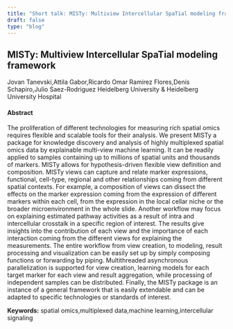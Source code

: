 ```yaml
---
title: "Short talk: MISTy: Multiview Intercellular SpaTial modeling framework"
draft: false
type: "blog"
---
```


## MISTy: Multiview Intercellular SpaTial modeling framework
Jovan Tanevski,Attila Gabor,Ricardo Omar Ramirez Flores,Denis Schapiro,Julio Saez-Rodriguez
Heidelberg University & Heidelberg University Hospital
#### Abstract

The proliferation of different technologies for measuring rich spatial omics requires flexible and scalable tools for their analysis. We present MISTy a package for knowledge discovery and analysis of highly multiplexed spatial omics data by explainable multi-view machine learning. It can be readily applied to samples containing up to millions of spatial units and thousands of markers. MISTy allows for hypothesis-driven flexible view definition and composition. MISTy views can capture and relate marker expressions, functional, cell-type, regional and other relationships coming from different spatial contexts. For example, a composition of views can dissect the effects on the marker expression coming from the expression of different markers within each cell, from the expression in the local cellar niche or the broader microenvironment in the whole slide. Another workflow may focus on explaining estimated pathway activities as a result of intra and intercellular crosstalk in a specific region of interest. The results give insights into the contribution of each view and the importance of each interaction coming from the different views for explaining the measurements. The entire workflow from view creation, to modeling, result processing and visualization can be easily set up by simply composing functions or forwarding by piping. Multithreaded asynchronous parallelization is supported for view creation, learning models for each target marker for each view and result aggregation, while processing of independent samples can be distributed. Finally, the MISTy package is an instance of a general framework that is easily extendable and can be adapted to specific technologies or standards of interest.

**Keywords:** spatial omics,multiplexed data,machine learning,intercellular signaling
